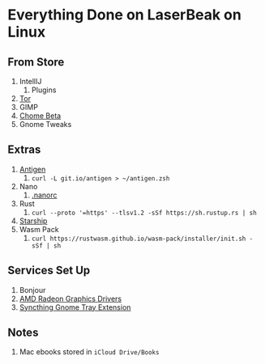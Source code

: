 # Everything Done on LaserBeak on Linux

## From Store

1) IntellIJ
   1) Plugins
2) [Tor](https://torproject.org)
3) GIMP
4) [Chome Beta](https://www.google.com/chrome/beta)
5) Gnome Tweaks

## Extras

1) [Antigen](https://github.com/zsh-users/antigen)
    1) `curl -L git.io/antigen > ~/antigen.zsh`
2) Nano
    1) [.nanorc](https://github.com/scopatz/nanorc)
3) Rust
    1) `curl --proto '=https' --tlsv1.2 -sSf https://sh.rustup.rs | sh`
4) [Starship](https://starship.rs/)
5) Wasm Pack
    1) `curl https://rustwasm.github.io/wasm-pack/installer/init.sh -sSf | sh`

## Services Set Up

1. Bonjour
2. [AMD Radeon Graphics Drivers](https://www.amd.com/en/support/kb/release-notes/rn-amdgpu-unified-linux-20-10)
3. [Syncthing Gnome Tray Extension](https://extensions.gnome.org/extension/989/syncthing-icon/)

## Notes

1. Mac ebooks stored in `iCloud Drive/Books`
